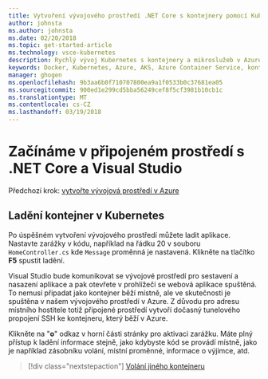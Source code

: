 ```yaml
---
title: Vytvoření vývojového prostředí .NET Core s kontejnery pomocí Kubernetes v cloudu pomocí sady Visual Studio – krok 4 – ladění kontejneru v Kubernetes | Microsoft Docs
author: johnsta
ms.author: johnsta
ms.date: 02/20/2018
ms.topic: get-started-article
ms.technology: vsce-kubernetes
description: Rychlý vývoj Kubernetes s kontejnery a mikroslužeb v Azure
keywords: Docker, Kubernetes, Azure, AKS, Azure Container Service, kontejnery
manager: ghogen
ms.openlocfilehash: 9b3aa6b0f710707800ea9a1f0533b0c37681ea05
ms.sourcegitcommit: 900ed1e299cd5bba56249cef8f5cf3981b10cb1c
ms.translationtype: MT
ms.contentlocale: cs-CZ
ms.lasthandoff: 03/19/2018
---
```

# <a name="get-started-on-connected-environment-with-net-core-and-visual-studio"></a>Začínáme v připojeném prostředí s .NET Core a Visual Studio

Předchozí krok: [vytvořte vývojová prostředí v Azure](get-started-netcore-visualstudio-03.md)

## <a name="debug-a-container-in-kubernetes"></a>Ladění kontejner v Kubernetes
Po úspěšném vytvoření vývojového prostředí můžete ladit aplikace. Nastavte zarážky v kódu, například na řádku 20 v souboru `HomeController.cs` kde `Message` proměnná je nastavená. Klikněte na tlačítko **F5** spustit ladění. 

Visual Studio bude komunikovat se vývojové prostředí pro sestavení a nasazení aplikace a pak otevřete v prohlížeči se webová aplikace spuštěná. To nemusí připadat jako kontejner běží místně, ale ve skutečnosti je spuštěna v našem vývojového prostředí v Azure. Z důvodu pro adresu místního hostitele totiž připojené prostředí vytvoří dočasný tunelového propojení SSH ke kontejneru, který běží v Azure.

Klikněte na "**o**" odkaz v horní části stránky pro aktivaci zarážku. Máte plný přístup k ladění informace stejně, jako kdybyste kód se provádí místně, jako je například zásobníku volání, místní proměnné, informace o výjimce, atd.

> [!div class="nextstepaction"]
> [Volání jiného kontejneru](get-started-netcore-visualstudio-05.md)